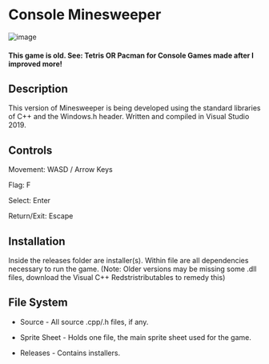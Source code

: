 # Console Minesweeper


![image](https://user-images.githubusercontent.com/44079959/64381362-05102680-d001-11e9-8e60-8b7c178b8daf.png)

#### This game is old. See: Tetris OR Pacman for Console Games made after I improved more!

## Description

This version of Minesweeper is being developed using the standard libraries of C++ and the Windows.h header. Written and compiled in Visual Studio 2019. 

## Controls

Movement: WASD / Arrow Keys 

Flag: F

Select: Enter

Return/Exit: Escape

## Installation

Inside the releases folder are installer(s). Within file are all dependencies necessary to run the game. (Note: Older versions may be missing some .dll files, download the Visual C++ Redstristributables to remedy this)

## File System

* Source - All source .cpp/.h files, if any.

* Sprite Sheet - Holds one file, the main sprite sheet used for the game.

* Releases - Contains installers.

